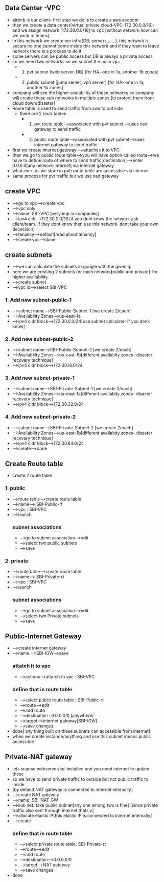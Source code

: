 ## Data Center -VPC

- airbnb is our client- first step we do is to create a aws account
- then we create a data center[virtual private cloud-VPC-172.30.0.0/16]-and we assign network [172.30.0.0/16] to vpc [without network how can we work in teams]
-  in this network we create our infra[DB, servers,......]. this network is secure no one cannot come inside this network and if they want to leave network there is a process to do it
- some servers can be public access but DB is always a private access
- so we need two networks so we subnet the main vpc
	- 1. pvt subnet [web server, DB]  [for HA- one in 1a, another 1b zones]
	- 2. public subnet [jump server, vpn server]  [for HA- one in 1a, another 1b zones]
- company will see the higher avalability of these networks so company will create these sub networks in multiple zones [to protect them from cloud down/disaster]
-  Route table is used to send traffic from aws to out side
	- there are 2 routr tables
		- 1. pvt route table-->associated with pvt subnet-->uses nad gateway to send traffic
		- 2. public route table-->associated with pvt subnet-->uses internet gateway to send traffic 
- first we create internet gateway -->attaches it to VPC
- then we go to public route table-->you will have option called route-->we have to define route of where to send traffic[destination]-->enter 0.0.0.0[any network-internet] via internet gateway
- what ever ips we store in pub route table are accessible via internet
- same process for pvt traffic but we use nad gateway

## create VPC
- -->go to vpc-->create vpc
- -->vpc only
- -->name: SBI-VPC [very imp in companies]
- -->ipv4 cidr-->172.30.0.0/16 [if you dont know the network ask client/team. if they dont know then use this network. dont take your own decession]
- -->tenancy-->default[read about tenancy]
- -->create vpc-->done

## create subnets
- -->we can calculate the subnets in google with the given ip
- here we are creating 2 subnets for each network[public and private]-for higher availability
- -->create subnet
- -->vpc id-->select SBI-VPC
### 1. Add new subnet-public-1
- -->subnet name-->SBI-Public-Subnet-1 [we create 2/each]
- -->Availability Zones-->us-east-1a
- -->ipv4 cidr block-->172.30.0.0/24[use subnet calculater if you donk know]
### 2. Add new subnet-public-2
- -->subnet name-->SBI-Public-Subnet-2 [we create 2/each]
- -->Availability Zones-->us-east-1b[different availabity zones- disaster recovery technique]
- -->ipv4 cidr block-->172.30.16.0/24
### 3. Add new subnet-private-1
- -->subnet name-->SBI-Private-Subnet-1 [we create 2/each]
- -->Availability Zones-->us-east-1a[different availabity zones- disaster recovery technique]
- -->ipv4 cidr block-->172.30.32.0/24
### 4. Add new subnet-private-2
- -->subnet name-->SBI-Private-Subnet-2 [we create 2/each]
- -->Availability Zones-->us-east-1b[different availabity zones- disaster recovery technique]
- -->ipv4 cidr block-->172.30.64.0/24
- -->create-->done

## Create Route table
- create 2 route table
### 1. public
- -->route table-->create route table
- -->name--> SBI-Public-rt
- -->vpc : SBI-VPC
- -->launch
	### subnet associations
	- -->go to subnet association-->edit
	- -->select two public subnets
	- -->save
### 2. private
- -->route table-->create route table
- -->name--> SBI-Private-rt
- -->vpc : SBI-VPC
- -->launch
	### subnet associations
	- -->go to subnet association-->edit
	- -->select two Private subnets
	- -->save

## Public-Internet Gateway
- -->create internet gateway
- -->name -->SBI-IGW-->save
	### attatch it to vpc
	- -->actions-->attatch to vpc : SBI-VPC
	### define that in route table
	- -->select public route table : SBI-Public-rt
	- -->route-->edit
	- -->add route
	- -->destination : 0.0.0.0/0 [anywhere]
	- -->target-->internet gateway[SBI-IGW]
	- -->save changes
- done[ any thing built on these subnets can accessible from internet]
- when we create instance/anything and use this subnet means public accessible

## Private-NAT gateway
- lets supose webserver/sql installed and you need internet to update these
- so we have to send private traffic to outside but not public traffic to inside
- [by default NAT gateway is connected to internet internally]
- -->create NAT gateway
- -->name: SBI-NAT-GW
- -->sub net: take public subnet[any one among two is fine]  [since private traffic also sent through internet thats y]
- -->allocate elastic IP[this elastic IP is connected to internet internally]
- -->create
	### define that in route table
	- -->select private route table: SBI-Private-rt
	- -->route-->edit
	- -->add route
	- -->destination-->0.0.0.0/0
	- -->target-->NAT gateway
	- -->save changes
- done

